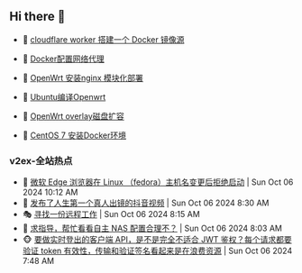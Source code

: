 ## Hi there 👋

<!--
**dkyg666/dkyg666** is a ✨ _special_ ✨ repository because its `README.md` (this file) appears on your GitHub profile.

Here are some ideas to get you started:

- 🔭 I’m currently working on ...
- 🌱 I’m currently learning ...
- 👯 I’m looking to collaborate on ...
- 🤔 I’m looking for help with ...
- 💬 Ask me about ...
- 📫 How to reach me: ...
- 😄 Pronouns: ...
- ⚡ Fun fact: ...
-->

<!-- BLOG-POST-LIST:START -->
- 🦩 [cloudflare worker 搭建一个 Docker 镜像源](http://blog.1996099.xyz/archives/cloudflare-worker-da-jian-yi-ge-docker-jing-xiang-zhan) 

- 🚦 [Docker配置网络代理](http://blog.1996099.xyz/archives/dockerpei-zhi-wang-luo-dai-li) 

- 🫶 [OpenWrt 安装nginx 模块化部署](http://blog.1996099.xyz/archives/openwrt-an-zhuang-nginx-mo-kuai-hua-bu-shu) 

- 🦄 [Ubuntu编译Openwrt](http://blog.1996099.xyz/archives/ubuntuzi-bian-yi-openwrt) 

- 🐻 [OpenWrt overlay磁盘扩容](http://blog.1996099.xyz/archives/openwrt-overlay) 

- 🤖 [CentOS 7 安装Docker环境](http://blog.1996099.xyz/archives/centos-docker) 
<!-- BLOG-POST-LIST:END -->

### v2ex-全站热点
<!-- v2ex:START -->
- 🥸 [微软 Edge 浏览器在 Linux （fedora）主机名变更后拒绝启动](https://www.v2ex.com/t/1077919#reply1) | Sun Oct 06 2024 10:12 AM
- 🤗 [发布了人生第一个真人出镜的抖音视频](https://www.v2ex.com/t/1077909#reply7) | Sun Oct 06 2024 8:30 AM
- 🎭 [寻找一份远程工作](https://www.v2ex.com/t/1077908#reply0) | Sun Oct 06 2024 8:15 AM
- 🥷 [求指导，帮忙看看自主 NAS 配置合理不？](https://www.v2ex.com/t/1077905#reply19) | Sun Oct 06 2024 8:03 AM
- 🐵 [要做实时登出的客户端 API，是不是完全不适合 JWT 鉴权？每个请求都要验证 token 有效性，传输和验证签名看起来是在浪费资源](https://www.v2ex.com/t/1077902#reply8) | Sun Oct 06 2024 7:48 AM<!-- v2ex:END -->

